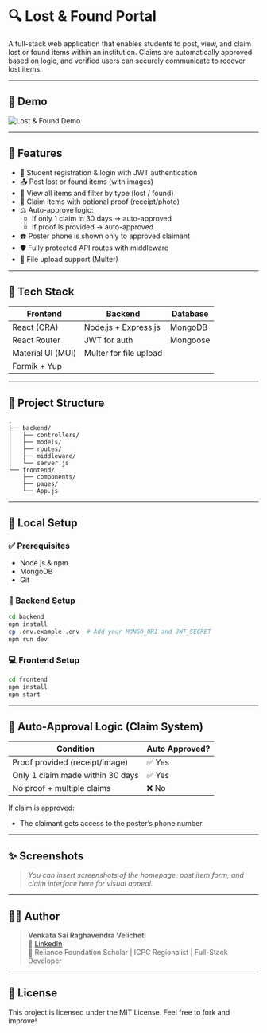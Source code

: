 # 🔍 Lost & Found Portal

A full-stack web application that enables students to post, view, and claim lost or found items within an institution. Claims are automatically approved based on logic, and verified users can securely communicate to recover lost items.

---

## 📸 Demo

![Lost & Found Demo](https://your-demo-link-or-gif.com) <!-- Optional: Replace or remove -->

---

## 🚀 Features

- 🔐 Student registration & login with JWT authentication  
- 📤 Post lost or found items (with images)  
- 🔎 View all items and filter by type (lost / found)  
- 🧾 Claim items with optional proof (receipt/photo)  
- ⚖️ Auto-approve logic:  
  - If only 1 claim in 30 days → auto-approved  
  - If proof is provided → auto-approved  
- ☎️ Poster phone is shown only to approved claimant  
- 🛡️ Fully protected API routes with middleware  
- 📁 File upload support (Multer)

---

## 🧰 Tech Stack

| Frontend              | Backend                | Database |
|----------------------|------------------------|----------|
| React (CRA)          | Node.js + Express.js   | MongoDB  |
| React Router         | JWT for auth           | Mongoose |
| Material UI (MUI)    | Multer for file upload |          |
| Formik + Yup         |                        |          |

---

## 📂 Project Structure

```
.
├── backend/
│   ├── controllers/
│   ├── models/
│   ├── routes/
│   ├── middleware/
│   └── server.js
└── frontend/
    ├── components/
    ├── pages/
    └── App.js
```

---

## 🧪 Local Setup

### ✅ Prerequisites
- Node.js & npm
- MongoDB
- Git

### 🔧 Backend Setup

```bash
cd backend
npm install
cp .env.example .env  # Add your MONGO_URI and JWT_SECRET
npm run dev
```

### 💻 Frontend Setup

```bash
cd frontend
npm install
npm start
```

---

## 🔐 Auto-Approval Logic (Claim System)

| Condition                                  | Auto Approved? |
|-------------------------------------------|----------------|
| Proof provided (receipt/image)            | ✅ Yes         |
| Only 1 claim made within 30 days          | ✅ Yes         |
| No proof + multiple claims                | ❌ No          |

If claim is approved:  
- The claimant gets access to the poster’s phone number.

---

## ✨ Screenshots

> _You can insert screenshots of the homepage, post item form, and claim interface here for visual appeal._

---

## 🙋‍♂️ Author

> **Venkata Sai Raghavendra Velicheti**  
> 🔗 [LinkedIn](https://www.linkedin.com/in/your-profile)  
> 🏅 Reliance Foundation Scholar | ICPC Regionalist | Full-Stack Developer  

---

## 📜 License

This project is licensed under the MIT License. Feel free to fork and improve!